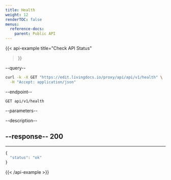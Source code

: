 ```yaml
---
title: Health
weight: 12
renderTOC: false
menus:
  reference-docs:
    parent: Public API
---
```


{{< api-example
  title="Check API Status"
>}}

--query--

```bash
curl -k -X GET "https://edit.livingdocs.io/proxy/api/api/v1/health" \
  -H "Accept: application/json"
```

--endpoint--
```
GET api/v1/health
```

--parameters--

--description--

--response--
200
---
---
```js
{
  "status": "ok"
}
```

{{< /api-example >}}